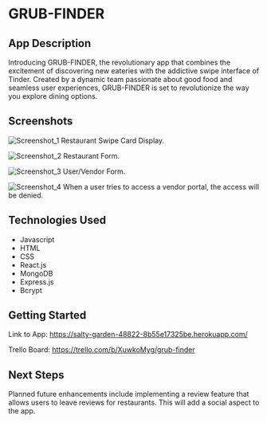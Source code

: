 # GRUB-FINDER

## App Description
Introducing GRUB-FINDER, the revolutionary app that combines the excitement of discovering new eateries with the addictive swipe interface of Tinder. Created by a dynamic team passionate about good food and seamless user experiences, GRUB-FINDER is set to revolutionize the way you explore dining options.

## Screenshots

![Screenshot_1](https://i.imgur.com/TugEYHM.png)
Restaurant Swipe Card Display.

![Screenshot_2](https://i.imgur.com/cr77R4b.png)
Restaurant Form.

![Screenshot_3](https://i.imgur.com/8YwdRIF.png)
User/Vendor Form.

![Screenshot_4](https://i.imgur.com/1u6Naxg.png)
When a user tries to access a vendor portal, the access will be 
denied. 


## Technologies Used
- Javascript
- HTML
- CSS
- React.js
- MongoDB
- Express.js
- Bcrypt

## Getting Started
Link to App: https://salty-garden-48822-8b55e17325be.herokuapp.com/

Trello Board: https://trello.com/b/XuwkoMyg/grub-finder

## Next Steps
Planned future enhancements include implementing a review feature that allows users to leave reviews for restaurants. This will add a social aspect to the app. 
